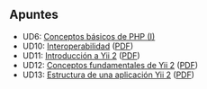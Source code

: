 ## Apuntes

- UD6: [Conceptos básicos de PHP (I)](conceptos-basicos-de-php-i.html)
- UD10: [Interoperabilidad](interoperabilidad.html)
  ([PDF](interoperabilidad.pdf))
- UD11: [Introducción a Yii 2](introduccion-a-yii2.html)
  ([PDF](introduccion-a-yii2.pdf))
- UD12: [Conceptos fundamentales de Yii 2](conceptos-fundamentales-de-yii2.html)
  ([PDF](conceptos-fundamentales-de-yii2.pdf))
- UD13: [Estructura de una aplicación Yii 2](estructura-de-una-aplicacion-yii2.html)
  ([PDF](estructura-de-una-aplicacion-yii2.pdf))
